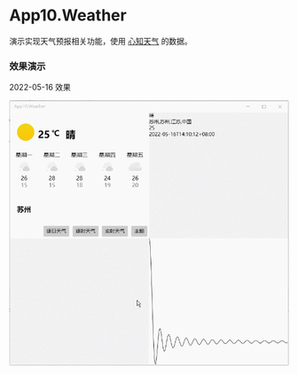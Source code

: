 # App10.Weather

演示实现天气预报相关功能，使用 [心知天气](https://www.seniverse.com/) 的数据。

### 效果演示

2022-05-16 效果

![](Assets/Tb34artCyA.gif)
